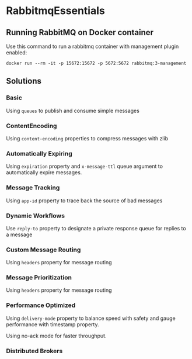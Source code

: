 # RabbitmqEssentials

## Running RabbitMQ on Docker container

Use this command to run a rabbitmq container with management plugin enabled:

`docker run --rm -it -p 15672:15672 -p 5672:5672 rabbitmq:3-management`

## Solutions

### Basic
Using `queues` to publish and consume simple messages

### ContentEncoding
Using `content-encoding` properties to compress messages with zlib

### Automatically Expiring
Using `expiration` property and `x-message-ttl` queue argument to automatically expire messages.

### Message Tracking
Using `app-id` property to trace back the source of bad messages

### Dynamic Workflows
Use `reply-to` property to designate a private response queue for replies to a message

### Custom Message Routing
Using `headers` property for message routing

### Message Prioritization
Using `headers` property for message routing

### Performance Optimized
Using `delivery-mode` property to balance speed with safety and gauge performance with timestamp property.

Using no-ack mode for faster throughput.

### Distributed Brokers